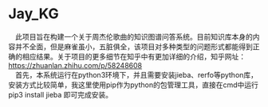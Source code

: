 # Jay_KG
&ensp;&ensp;此项目旨在构建一个关于周杰伦歌曲的知识图谱问答系统。目前知识库本身的内容并不全面，但是麻雀虽小，五脏俱全，该项目对多种类型的问题形式都能得到正确的相应结果。关于项目的更多细节在知乎中有更加详细的介绍，知乎网址：https://zhuanlan.zhihu.com/p/58248608<br/>
&ensp;&ensp;首先，本系统运行在python3环境下，并且需要安装jieba、rerfo等python库，安装方式比较简单，我这里使用pip作为python的包管理工具，直接在cmd中运行pip3 install jieba 即可完成安装。
